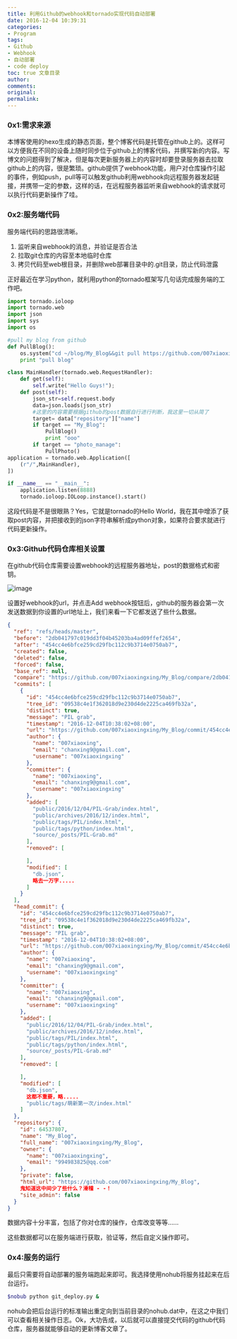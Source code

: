 ```yaml
---
title: 利用Github的webhook和tornado实现代码自动部署
date: 2016-12-04 10:39:31
categories:
- Program
tags:
- Github
- Webhook
- 自动部署
- code deploy
toc: true 文章目录
author:
comments:
original:
permalink:
---
```


### 0x1:需求来源  

本博客使用的hexo生成的静态页面，整个博客代码是托管在github上的。这样可以方便我在不同的设备上随时同步位于github上的博客代码，并撰写新的内容。写博文的问题得到了解决，但是每次更新服务器上的内容时却要登录服务器去拉取github上的内容，很是繁琐。github提供了webhook功能，用户对仓库操作引起的事件，例如push，pull等可以触发github利用webhook向远程服务器发起链接，并携带一定的参数，这样的话，在远程服务器监听来自webhook的请求就可以执行代码更新操作了哇。  
<!-- more -->
### 0x2:服务端代码

服务端代码的思路很清晰。 

1. 监听来自webhook的消息，并验证是否合法  
2. 拉取git仓库的内容至本地临时仓库
3. 拷贝代码至web根目录，并删除web部署目录中的.git目录，防止代码泄露  

正好最近在学习python，就利用python的tornado框架写几句话完成服务端的工作吧。

```python
import tornado.ioloop
import tornado.web
import json
import sys
import os

#pull my blog from github
def PullBlog():
	os.system("cd ~/blog/My_Blog&&git pull https://github.com/007xiaoxingxing/My_Blog.git&&cp -r public/* /var/blog/")
	print "pull blog"

class MainHandler(tornado.web.RequestHandler):
	def get(self):
		self.write("Hello Guys!");
	def post(self):
		json_str=self.request.body
		data=json.loads(json_str)
        #这里的内容需要根据github的post数据自行进行判断，我这里一切从简了
		target= data["repository"]["name"]
		if target == "My_Blog":
			PullBlog()
			print "ooo"
		if target == "photo_manage":
			PullPhoto()
application = tornado.web.Application([
	(r"/",MainHandler),
])

if __name__ == "__main__":
	application.listen(8888)
	tornado.ioloop.IOLoop.instance().start()

```

这段代码是不是很眼熟？Yes，它就是tornado的Hello World，我在其中增添了获取post内容，并把接收到的json字符串解析成python对象，如果符合要求就进行代码更新操作。

### 0x3:Github代码仓库相关设置

在github代码仓库需要设置webhook的远程服务器地址，post的数据格式和密钥。

![image](/blogimg/githook.png)

设置好webhook的url，并点击Add webhook按钮后，github的服务器会第一次发送数据到你设置的url地址上，我们来看一下它都发送了些什么数据。

```json
{
  "ref": "refs/heads/master",
  "before": "2db041797c019dd3f04b45203ba4ad09ffef2654",
  "after": "454cc4e6bfce259cd29fbc112c9b3714e0750ab7",
  "created": false,
  "deleted": false,
  "forced": false,
  "base_ref": null,
  "compare": "https://github.com/007xiaoxingxing/My_Blog/compare/2db041797c01...454cc4e6bfce",
  "commits": [
    {
      "id": "454cc4e6bfce259cd29fbc112c9b3714e0750ab7",
      "tree_id": "09538c4e1f362018d9e230d4de2225ca469fb32a",
      "distinct": true,
      "message": "PIL grab",
      "timestamp": "2016-12-04T10:38:02+08:00",
      "url": "https://github.com/007xiaoxingxing/My_Blog/commit/454cc4e6bfce259cd29fbc112c9b3714e0750ab7",
      "author": {
        "name": "007xiaoxing",
        "email": "chanxing9@gmail.com",
        "username": "007xiaoxingxing"
      },
      "committer": {
        "name": "007xiaoxing",
        "email": "chanxing9@gmail.com",
        "username": "007xiaoxingxing"
      },
      "added": [
        "public/2016/12/04/PIL-Grab/index.html",
        "public/archives/2016/12/index.html",
        "public/tags/PIL/index.html",
        "public/tags/python/index.html",
        "source/_posts/PIL-Grab.md"
      ],
      "removed": [

      ],
      "modified": [
        "db.json",
        略去一万字.....
      ]
    }
  ],
  "head_commit": {
    "id": "454cc4e6bfce259cd29fbc112c9b3714e0750ab7",
    "tree_id": "09538c4e1f362018d9e230d4de2225ca469fb32a",
    "distinct": true,
    "message": "PIL grab",
    "timestamp": "2016-12-04T10:38:02+08:00",
    "url": "https://github.com/007xiaoxingxing/My_Blog/commit/454cc4e6bfce259cd29fbc112c9b3714e0750ab7",
    "author": {
      "name": "007xiaoxing",
      "email": "chanxing9@gmail.com",
      "username": "007xiaoxingxing"
    },
    "committer": {
      "name": "007xiaoxing",
      "email": "chanxing9@gmail.com",
      "username": "007xiaoxingxing"
    },
    "added": [
      "public/2016/12/04/PIL-Grab/index.html",
      "public/archives/2016/12/index.html",
      "public/tags/PIL/index.html",
      "public/tags/python/index.html",
      "source/_posts/PIL-Grab.md"
    ],
    "removed": [

    ],
    "modified": [
      "db.json",
      这都不重要，略.....
      "public/tags/萌新第一次/index.html"
    ]
  },
  "repository": {
    "id": 64537807,
    "name": "My_Blog",
    "full_name": "007xiaoxingxing/My_Blog",
    "owner": {
      "name": "007xiaoxingxing",
      "email": "994983825@qq.com"
    },
    "private": false,
    "html_url": "https://github.com/007xiaoxingxing/My_Blog",
    鬼知道这中间少了些什么？滑稽 - -！
    "site_admin": false
  }
}
```

数据内容十分丰富，包括了你对仓库的操作，仓库改变等等......  

这些数据都可以在服务端进行获取，验证等，然后自定义操作即可。

### 0x4:服务的运行

最后只需要将自动部署的服务端跑起来即可。我选择使用nohub将服务挂起来在后台运行。

```bash
$nobub python git_deploy.py &
```

nohub会把后台运行的标准输出重定向到当前目录的nohub.dat中，在这之中我们可以查看相关操作日志。Ok，大功告成，以后就可以直接提交代码的github代码仓库，服务器就能够自动的更新博客文章了。